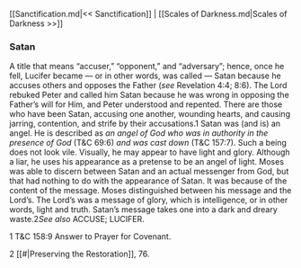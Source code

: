 [[Sanctification.md|<< Sanctification]]  |  [[Scales of Darkness.md|Scales of Darkness >>]]

### Satan
A title that means “accuser,” “opponent,” and “adversary”; hence, once he fell, Lucifer became — or in other words, was called — Satan because he accuses others and opposes the Father (*see* Revelation 4:4; 8:6). The Lord rebuked Peter and called him Satan because he was wrong in opposing the Father’s will for Him, and Peter understood and repented. There are those who have been Satan, accusing one another, wounding hearts, and causing jarring, contention, and strife by their accusations.1 Satan was (and is) an angel. He is described as *an angel of God who was in authority in the presence of God* (T&C 69:6) *and was cast down* (T&C 157:7). Such a being does not look vile. Visually, he may appear to have light and glory. Although a liar, he uses his appearance as a pretense to be an angel of light. Moses was able to discern between Satan and an actual messenger from God, but that had nothing to do with the appearance of Satan. It was because of the content of the message. Moses distinguished between his message and the Lord’s. The Lord’s was a message of glory, which is intelligence, or in other words, light and truth. Satan’s message takes one into a dark and dreary waste.2*See also* ACCUSE; LUCIFER.



1 T&C 158:9 Answer to Prayer for Covenant.


2
[[#|Preserving the Restoration]], 76.